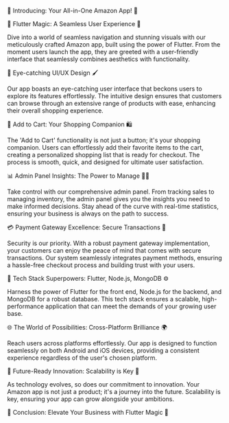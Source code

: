 
🌟 Introducing: Your All-in-One Amazon App! 🌟

📱 Flutter Magic: A Seamless User Experience 🚀

Dive into a world of seamless navigation and stunning visuals with our meticulously crafted Amazon app, built using the power of Flutter. From the moment users launch the app, they are greeted with a user-friendly interface that seamlessly combines aesthetics with functionality.

🎨 Eye-catching UI/UX Design 🖌️

Our app boasts an eye-catching user interface that beckons users to explore its features effortlessly. The intuitive design ensures that customers can browse through an extensive range of products with ease, enhancing their overall shopping experience.

🛒 Add to Cart: Your Shopping Companion 🛍️

The 'Add to Cart' functionality is not just a button; it's your shopping companion. Users can effortlessly add their favorite items to the cart, creating a personalized shopping list that is ready for checkout. The process is smooth, quick, and designed for ultimate user satisfaction.

📊 Admin Panel Insights: The Power to Manage 🕵️‍♂️

Take control with our comprehensive admin panel. From tracking sales to managing inventory, the admin panel gives you the insights you need to make informed decisions. Stay ahead of the curve with real-time statistics, ensuring your business is always on the path to success.

💳 Payment Gateway Excellence: Secure Transactions 🔐

Security is our priority. With a robust payment gateway implementation, your customers can enjoy the peace of mind that comes with secure transactions. Our system seamlessly integrates payment methods, ensuring a hassle-free checkout process and building trust with your users.

🚀 Tech Stack Superpowers: Flutter, Node.js, MongoDB ⚙️

Harness the power of Flutter for the front end, Node.js for the backend, and MongoDB for a robust database. This tech stack ensures a scalable, high-performance application that can meet the demands of your growing user base.

🌐 The World of Possibilities: Cross-Platform Brilliance 🌍

Reach users across platforms effortlessly. Our app is designed to function seamlessly on both Android and iOS devices, providing a consistent experience regardless of the user's chosen platform.

🌈 Future-Ready Innovation: Scalability is Key 🚀

As technology evolves, so does our commitment to innovation. Your Amazon app is not just a product; it's a journey into the future. Scalability is key, ensuring your app can grow alongside your ambitions.

🌟 Conclusion: Elevate Your Business with Flutter Magic 🌟
